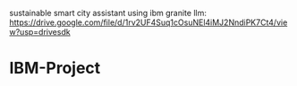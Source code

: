 sustainable smart city assistant using ibm granite llm: https://drive.google.com/file/d/1rv2UF4Suq1cOsuNEl4iMJ2NndiPK7Ct4/view?usp=drivesdk
# IBM-Project
